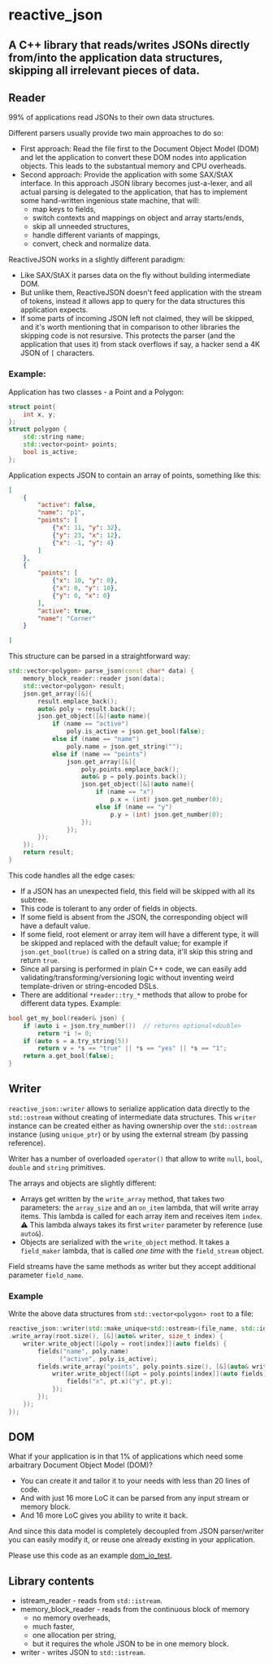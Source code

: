 # reactive_json
## A C++ library that reads/writes JSONs directly from/into the application data structures, skipping all irrelevant pieces of data.

## Reader

99% of applications read JSONs to their own data structures.

Different parsers usually provide two main approaches to do so:

* First approach: Read the file first to the Document Object Model (DOM) and let the application to convert these DOM nodes into application objects. This leads to the substantual memory and CPU overheads.
* Second approach: Provide the application with some SAX/StAX interface. In this approach JSON library becomes just-a-lexer, and all actual parsing is delegated to the application, that has to implement some hand-written ingenious state machine, that will:
  * map keys to fields,
  * switch contexts and mappings on object and array starts/ends,
  * skip all unneeded structures,
  * handle different variants of mappings,
  * convert, check and normalize data.

ReactiveJSON works in a slightly different paradigm:
* Like SAX/StAX it parses data on the fly without building intermediate DOM.
* But unlike them, ReactiveJSON doesn't feed application with the stream of tokens, instead it allows app to query for the data structures this application expects.
* If some parts of incoming JSON left not claimed, they will be skipped, and it's worth mentioning that in comparison to other libraries the skipping code is not resursive. This protects the parser (and the application that uses it) from stack overflows if say, a hacker send a 4K JSON of `[` characters.

### Example:

Application has two classes - a Point and a Polygon:

```C++
struct point{
    int x, y;
};
struct polygon {
    std::string name;
    std::vector<point> points;
    bool is_active;
};
```

Application expects JSON to contain an array of points, something like this:

```JSON
[
    {
        "active": false,
        "name": "p1",
        "points": [
            {"x": 11, "y": 32},
            {"y": 23, "x": 12},
            {"x": -1, "y": 4}
        ]
    },
    {
        "points": [
            {"x": 10, "y": 0},
            {"x": 0, "y": 10},
            {"y": 0, "x": 0}
        ],
        "active": true,
        "name": "Corner"
    }

]
```

This structure can be parsed in a straightforward way:

```C++
std::vector<polygon> parse_json(const char* data) {
    memory_block_reader::reader json(data);
    std::vector<polygon> result;
    json.get_array([&]{
        result.emplace_back();
        auto& poly = result.back();
        json.get_object([&](auto name){
            if (name == "active")
                poly.is_active = json.get_bool(false);
            else if (name == "name")
                poly.name = json.get_string("");
            else if (name == "points")
                json.get_array([&]{
                    poly.points.emplace_back();
                    auto& p = poly.points.back();
                    json.get_object([&](auto name){
                        if (name == "x")
                            p.x = (int) json.get_number(0);
                        else if (name == "y")
                            p.y = (int) json.get_number(0);
                    });
                });
        });
    });
    return result;
}
```

This code handles all the edge cases:
* If a JSON has an unexpected field, this field will be skipped with all its subtree.
* This code is tolerant to any order of fields in objects.
* If some field is absent from the JSON, the corresponding object will have a default value.
* If some field, root element or array item will have a different type, it will be skipped and replaced with the default value; for example if `json.get_bool(true)` is called on a string data, it'll skip this string and return `true`.
* Since all parsing is performed in plain C++ code, we can easily add validating/transforming/versioning logic without inventing weird template-driven or string-encoded DSLs.
* There are additional `*reader::try_*` methods that allow to probe for different data types. Example:

```C++
bool get_my_bool(reader& json) {
    if (auto i = json.try_number())  // returns optional<double>
        return *i != 0;
    if (auto s = a.try_string(5))
        return v = *s == "true" || *s == "yes" || *s == "1";
    return a.get_bool(false);
}
```

## Writer

`reactive_json::writer` allows to serialize application data directly to the `std::ostream` without creating of intermediate data structures.
This `writer` instance can be created either as having ownership over the `std::ostream` instance (using `unique_ptr`) or by using the external stream (by passing reference).

Writer has a number of overloaded `operator()` that allow to write `null`, `bool`, `double` and `string` primitives.

The arrays and objects are slightly different:
* Arrays get written by the `write_array` method, that takes two parameters: the `array_size` and an `on_item` lambda, that will write array items. This lambda is called for each array item and receives item `index`. :warning: This lambda always takes its first `writer` parameter by reference (use `auto&`).
* Objects are serialized with the `write_object` method. It takes a `field_maker` lambda, that is called _one time_ with the `field_stream` object.

Field streams have the same methods as writer but they accept additional parameter `field_name`.

### Example

Write the above data structures from `std::vector<polygon> root` to a file:

```C++
reactive_json::writer(std::make_unique<std::ostream>(file_name, std::ios::binary))
.write_array(root.size(), [&](auto& writer, size_t index) {
    writer.write_object([&poly = root[index]](auto fields) {
        fields("name", poly.name)
              ("active", poly.is_active);
        fields.write_array("points", poly.points.size(), [&](auto& writer, size_t index) {
            writer.write_object([&pt = poly.points[index]](auto fields){
                fields("x", pt.x)("y", pt.y);
            });
        });
    });
});
```

## DOM

What if your application is in that 1% of applications which need some arbaitrary Document Object Model (DOM)?

* You can create it and tailor it to your needs with less than 20 lines of code.
* And with just 16 more LoC it can be parsed from any input stream or memory block.
* And 16 more LoC gives you ability to write it back.

And since this data model is completely decoupled from JSON parser/writer you can easily modify it,
or reuse one already existing in your application.

Please use this code as an example [dom_io_test](https://github.com/karol11/reactive_json/tree/main/tests/dom_io_test.cpp).

## Library contents
* istream_reader - reads from `std::istream`.
* memory_block_reader - reads from the continuous block of memory
  * no memory overheads,
  * much faster,
  * one allocation per string,
  * but it requires the whole JSON to be in one memory block.
* writer - writes JSON to `std::istream`.
